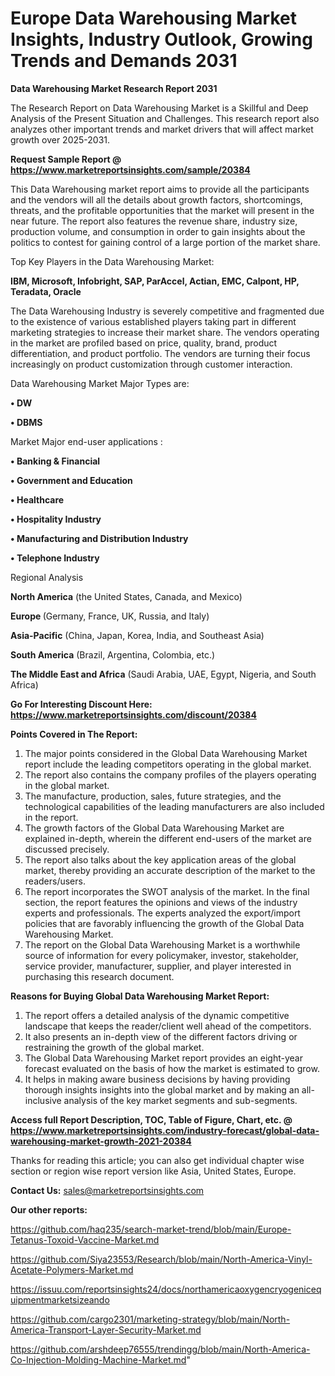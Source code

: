 # Europe Data Warehousing Market Insights, Industry Outlook, Growing Trends and Demands 2031

<strong>Data Warehousing Market Research Report 2031</strong>

The Research Report on Data Warehousing Market is a Skillful and Deep Analysis of the Present Situation and Challenges. This research report also analyzes other important trends and market drivers that will affect market growth over 2025-2031.

<strong>Request Sample Report @ <a href=https://www.marketreportsinsights.com/sample/20384>https://www.marketreportsinsights.com/sample/20384</a></strong>

This Data Warehousing market report aims to provide all the participants and the vendors will all the details about growth factors, shortcomings, threats, and the profitable opportunities that the market will present in the near future. The report also features the revenue share, industry size, production volume, and consumption in order to gain insights about the politics to contest for gaining control of a large portion of the market share.

Top Key Players in the Data Warehousing Market:

<strong>IBM, Microsoft, Infobright, SAP, ParAccel, Actian, EMC, Calpont, HP, Teradata, Oracle</strong>

The Data Warehousing Industry is severely competitive and fragmented due to the existence of various established players taking part in different marketing strategies to increase their market share. The vendors operating in the market are profiled based on price, quality, brand, product differentiation, and product portfolio. The vendors are turning their focus increasingly on product customization through customer interaction.

Data Warehousing Market Major Types are:

<strong>• DW

• DBMS</strong>

Market Major end-user applications :

<strong>• Banking & Financial

• Government and Education

• Healthcare

• Hospitality Industry

• Manufacturing and Distribution Industry

• Telephone Industry</strong>

Regional Analysis

</u><strong><b>North America</b></strong> (the United States, Canada, and Mexico)

<strong><b>Europe </b></strong>(Germany, France, UK, Russia, and Italy)

<strong><b>Asia-Pacific</b></strong> (China, Japan, Korea, India, and Southeast Asia)

<strong><b>South America</b></strong> (Brazil, Argentina, Colombia, etc.)

<strong><b>The Middle East and Africa</b></strong> (Saudi Arabia, UAE, Egypt, Nigeria, and South Africa)

<strong>Go For Interesting Discount Here: <a href=https://www.marketreportsinsights.com/discount/20384>https://www.marketreportsinsights.com/discount/20384</a></strong>

<strong>Points Covered in The Report:</strong>
<ol>
  <li>The major points considered in the Global Data Warehousing Market report include the leading competitors operating in the global market.</li>
  <li>The report also contains the company profiles of the players operating in the global market.</li>
  <li>The manufacture, production, sales, future strategies, and the technological capabilities of the leading manufacturers are also included in the report.</li>
  <li>The growth factors of the Global Data Warehousing Market are explained in-depth, wherein the different end-users of the market are discussed precisely.</li>
  <li>The report also talks about the key application areas of the global market, thereby providing an accurate description of the market to the readers/users.</li>
  <li>The report incorporates the SWOT analysis of the market. In the final section, the report features the opinions and views of the industry experts and professionals. The experts analyzed the export/import policies that are favorably influencing the growth of the Global Data Warehousing Market.</li>
  <li>The report on the Global Data Warehousing Market is a worthwhile source of information for every policymaker, investor, stakeholder, service provider, manufacturer, supplier, and player interested in purchasing this research document.</li>
</ol>
<strong>Reasons for Buying Global Data Warehousing Market Report:</strong>

<ol>
  <li>The report offers a detailed analysis of the dynamic competitive landscape that keeps the reader/client well ahead of the competitors.</li>
  <li>It also presents an in-depth view of the different factors driving or restraining the growth of the global market.</li>
  <li>The Global Data Warehousing Market report provides an eight-year forecast evaluated on the basis of how the market is estimated to grow.</li>
  <li>It helps in making aware business decisions by having providing thorough insights insights into the global market and by making an all-inclusive analysis of the key market segments and sub-segments.</li>
</ol>
<strong>Access full Report Description, TOC, Table of Figure, Chart, etc. @ <a href=https://www.marketreportsinsights.com/industry-forecast/global-data-warehousing-market-growth-2021-20384>https://www.marketreportsinsights.com/industry-forecast/global-data-warehousing-market-growth-2021-20384</a></strong>


Thanks for reading this article; you can also get individual chapter wise section or region wise report version like Asia, United States, Europe.

<strong>Contact Us:</strong>
sales@marketreportsinsights.com

<strong>Our other reports:</strong>

<a href=https://github.com/haq235/search-market-trend/blob/main/Europe-Tetanus-Toxoid-Vaccine-Market.md>https://github.com/haq235/search-market-trend/blob/main/Europe-Tetanus-Toxoid-Vaccine-Market.md</a>

<a href=https://github.com/Siya23553/Research/blob/main/North-America-Vinyl-Acetate-Polymers-Market.md>https://github.com/Siya23553/Research/blob/main/North-America-Vinyl-Acetate-Polymers-Market.md</a>

<a href=https://issuu.com/reportsinsights24/docs/northamericaoxygencryogenicequipmentmarketsizeando>https://issuu.com/reportsinsights24/docs/northamericaoxygencryogenicequipmentmarketsizeando</a>

<a href=https://github.com/cargo2301/marketing-strategy/blob/main/North-America-Transport-Layer-Security-Market.md>https://github.com/cargo2301/marketing-strategy/blob/main/North-America-Transport-Layer-Security-Market.md</a>

<a href=https://github.com/arshdeep76555/trendingg/blob/main/North-America-Co-Injection-Molding-Machine-Market.md>https://github.com/arshdeep76555/trendingg/blob/main/North-America-Co-Injection-Molding-Machine-Market.md</a>"
